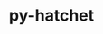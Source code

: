 ---
title: "py-hatchet"
layout: cache
categories: [package, develop]
meta: {"compilers": ["gcc@7.5.0"], "num_specs": 13, "num_specs_by_stack": {"radiuss": 13, "root": 13}, "oss": ["ubuntu18.04"], "platforms": ["linux"], "stacks": ["radiuss", "root"], "targets": ["x86_64_v3"], "versions": ["1.4.0"]}
spec_details: [{"compiler": "gcc@7.5.0", "hash": "32n7tg46rxgfscm6ocfht23tgdyubeha", "os": "ubuntu18.04", "platform": "linux", "size": "-", "stacks": ["radiuss", "root"], "target": "x86_64_v3", "variants": ["build_system=python_pip"], "versions": ["1.4.0"]}, {"compiler": "gcc@7.5.0", "hash": "3pdr3taetsytuhpaoyh3dzodjrozcbw2", "os": "ubuntu18.04", "platform": "linux", "size": "-", "stacks": ["radiuss", "root"], "target": "x86_64_v3", "variants": ["build_system=python_pip"], "versions": ["1.4.0"]}, {"compiler": "gcc@7.5.0", "hash": "6gugcvnivsvlybftruw32noilvlep6oh", "os": "ubuntu18.04", "platform": "linux", "size": "-", "stacks": ["radiuss", "root"], "target": "x86_64_v3", "variants": ["build_system=python_pip"], "versions": ["1.4.0"]}, {"compiler": "gcc@7.5.0", "hash": "73c5uy2cx5uxkdivpjcw6odu3zkii2mh", "os": "ubuntu18.04", "platform": "linux", "size": "-", "stacks": ["radiuss", "root"], "target": "x86_64_v3", "variants": ["build_system=python_pip"], "versions": ["1.4.0"]}, {"compiler": "gcc@7.5.0", "hash": "7orak4lb4357nnrwaecpyjeokhcdv5a6", "os": "ubuntu18.04", "platform": "linux", "size": "-", "stacks": ["radiuss", "root"], "target": "x86_64_v3", "variants": ["build_system=python_pip"], "versions": ["1.4.0"]}, {"compiler": "gcc@7.5.0", "hash": "af3goibzl7vie4vdapxh7ksnblilzokb", "os": "ubuntu18.04", "platform": "linux", "size": "-", "stacks": ["radiuss", "root"], "target": "x86_64_v3", "variants": ["build_system=python_pip"], "versions": ["1.4.0"]}, {"compiler": "gcc@7.5.0", "hash": "e4arl4vsmegmckz2eetxjogihwvu2c4y", "os": "ubuntu18.04", "platform": "linux", "size": "-", "stacks": ["radiuss", "root"], "target": "x86_64_v3", "variants": ["build_system=python_pip"], "versions": ["1.4.0"]}, {"compiler": "gcc@7.5.0", "hash": "hasmj4qgvccalrztg2gn4k5x36znwbe6", "os": "ubuntu18.04", "platform": "linux", "size": "-", "stacks": ["radiuss", "root"], "target": "x86_64_v3", "variants": ["build_system=python_pip"], "versions": ["1.4.0"]}, {"compiler": "gcc@7.5.0", "hash": "kybhjme6tvhaspznstfa36viec4vpzxo", "os": "ubuntu18.04", "platform": "linux", "size": "-", "stacks": ["radiuss", "root"], "target": "x86_64_v3", "variants": ["build_system=python_pip"], "versions": ["1.4.0"]}, {"compiler": "gcc@7.5.0", "hash": "reslyfmgqn3bwvzgw3f6sb3qtm4nddyi", "os": "ubuntu18.04", "platform": "linux", "size": "-", "stacks": ["radiuss", "root"], "target": "x86_64_v3", "variants": ["build_system=python_pip"], "versions": ["1.4.0"]}, {"compiler": "gcc@7.5.0", "hash": "t2vgyumsi737vm3yr3izeq6mz6nzjy6t", "os": "ubuntu18.04", "platform": "linux", "size": "-", "stacks": ["radiuss", "root"], "target": "x86_64_v3", "variants": ["build_system=python_pip"], "versions": ["1.4.0"]}, {"compiler": "gcc@7.5.0", "hash": "tf66qkjn7mmkqm4apmut75ybkmawcovs", "os": "ubuntu18.04", "platform": "linux", "size": "-", "stacks": ["radiuss", "root"], "target": "x86_64_v3", "variants": ["build_system=python_pip"], "versions": ["1.4.0"]}, {"compiler": "gcc@7.5.0", "hash": "v664ho4wbhuqdwts74v7cfqstf7jhqde", "os": "ubuntu18.04", "platform": "linux", "size": "-", "stacks": ["radiuss", "root"], "target": "x86_64_v3", "variants": ["build_system=python_pip"], "versions": ["1.4.0"]}]
---